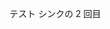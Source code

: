 <!--
title:   テストQiita syncテスト
tags:    ChatGPT,VSCode,setting.json,拡張機能
id:      61b8f738a08586861846
private: false
-->


テスト シンクの 2 回目
